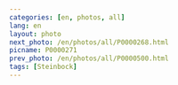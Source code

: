 ```yaml
---
categories: [en, photos, all]
lang: en
layout: photo
next_photo: /en/photos/all/P0000268.html
picname: P0000271
prev_photo: /en/photos/all/P0000500.html
tags: [Steinbock]
---
```

